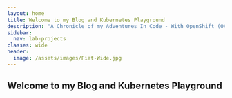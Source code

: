 ```yaml
---
layout: home
title: Welcome to my Blog and Kubernetes Playground
description: "A Chronicle of my Adventures In Code - With OpenShift (OKD), Quarkus, and more! Blog Dedicated to OpenShift Home Lab Projects with OKD"
sidebar:
  nav: lab-projects
classes: wide
header:
  image: /assets/images/Fiat-Wide.jpg
---
```

## Welcome to my Blog and Kubernetes Playground
